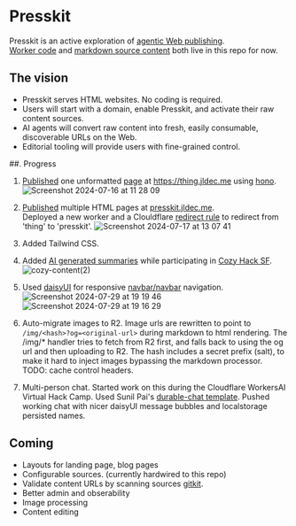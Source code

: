 # Presskit
Presskit is an active exploration of [agentic Web publishing](https://jldec.me/blog/what-web-publishing-should-be-like).  
[Worker code](https://github.com/jldec/presskit/blob/main/presskit-worker/src/index.tsx) and [markdown source content](https://github.com/jldec/presskit/tree/main/content) both live in this repo for now.

## The vision
- Presskit serves HTML websites. No coding is required.
- Users will start with a domain, enable Presskit, and activate their raw content sources.
- AI agents will convert raw content into fresh, easily consumable, discoverable URLs on the Web.
- Editorial tooling will provide users with fine-grained control.

##. Progress
1. [Published](https://presskit.jldec.me/new-thing) one unformatted [page](content/new-thing.md) at https://thing.jldec.me using [hono](https://hono.dev/).
  ![Screenshot 2024-07-16 at 11 28 09](https://github.com/user-attachments/assets/fea0cc4e-125b-4f14-84a6-c4b19385bc8d)

2. [Published](https://presskit.jldec.me/) multiple HTML pages at [presskit.jldec.me](https://presskit.jldec.me).  
   Deployed a new worker and a Clouldflare [redirect rule](https://developers.cloudflare.com/rules/url-forwarding/single-redirects/examples/#redirect-all-requests-to-a-different-hostname) to redirect from 'thing' to 'presskit'.
  ![Screenshot 2024-07-17 at 13 07 41](https://github.com/user-attachments/assets/d43e5f3f-3d29-485d-882f-11a64c997213)

3. Added Tailwind CSS.

4. Added [AI generated summaries](https://presskit.jldec.me/summarize) while participating in [Cozy Hack SF](https://lu.ma/wco3g23k?tk=5aQXWb).
   ![cozy-content(2)](https://github.com/user-attachments/assets/43694062-5fcf-41a8-b2cb-45f201a6caf0)

5. Used [daisyUI](https://presskit.jldec.me/daisyui) for responsive [navbar/navbar](https://daisyui.com/components/drawer/#navbar-menu-for-desktop--sidebar-drawer-for-mobile) navigation.  
  ![Screenshot 2024-07-29 at 19 19 46](https://github.com/user-attachments/assets/6806f55b-2dd5-4801-b65f-464e914b6113)  
  ![Screenshot 2024-07-29 at 19 16 29](https://github.com/user-attachments/assets/1ac24765-86a0-44c2-9110-982ffbc1d1f7)

6. Auto-migrate images to R2. Image urls are rewritten to point to `/img/<hash>?og=<original-url>` during markdown to html rendering. The /img/* handler tries to fetch from R2 first, and falls back to using the og url and then uploading to R2. The hash includes a secret prefix (salt), to make it hard to inject images bypassing the markdown processor. TODO: cache control headers.

7. Multi-person chat. Started work on this during the Cloudflare WorkersAI Virtual Hack Camp. Used Sunil Pai's [durable-chat template](https://github.com/threepointone/durable-chat). Pushed working chat with nicer daisyUI message bubbles and localstorage persisted names.

## Coming
- Layouts for landing page, blog pages
- Configurable sources. (currently hardwired to this repo)
- Validate content URLs by scanning sources [gitkit](https://gitkitjs.dev/).
- Better admin and obserability
- Image processing
- Content editing
